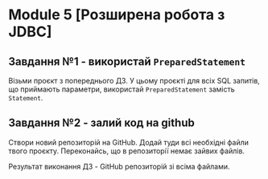 # Module 5 [Розширена робота з JDBC]

## Завдання №1 - використай `PreparedStatement`
Візьми проєкт з попереднього ДЗ. У цьому проєкті для всіх SQL запитів, що приймають параметри, використай `PreparedStatement` замість `Statement`.

## Завдання №2 - залий код на github
Створи новий репозиторій на GitHub. Додай туди всі необхідні файли твого проєкту. Переконайсь, що в репозиторії немає зайвих файлів.

Результат виконання ДЗ - GitHub репозиторій зі всіма файлами.
